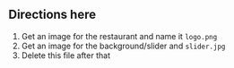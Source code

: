 ## Directions here

1. Get an image for the restaurant and name it `logo.png`
2. Get an image for the background/slider and `slider.jpg`
3. Delete this file after that
